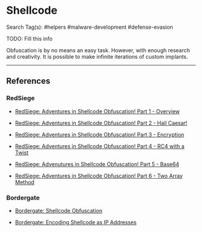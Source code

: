 # Shellcode

Search Tag(s): #helpers #malware-development #defense-evasion

TODO: Fill this info

Obfuscation is by no means an easy task. However, with enough research and creativity. It is possible to make infinite iterations of custom implants.

---
## References

### RedSiege

- [RedSiege: Adventures in Shellcode Obfuscation! Part 1 - Overview](https://redsiege.com/blog/2024/06/adventures-in-shellcode-obfuscation-part-1-overview/)

- [RedSiege: Adventures in Shellcode Obfuscation! Part 2 - Hail Caesar!](https://redsiege.com/blog/2024/06/adventures-in-shellcode-obfuscation-part-2-hail-caesar/)

- [RedSiege: Adventures in Shellcode Obfuscation! Part 3 - Encryption](https://redsiege.com/blog/2024/07/adventures-in-shellcode-obfuscation-part-3-encryption/)

- [RedSiege: Adventures in Shellcode Obfuscation! Part 4 - RC4 with a Twist](https://redsiege.com/blog/2024/07/adventures-in-shellcode-obfuscation-part-4-rc4-with-a-twist/)

- [RedSiege: Advenutures in Shellcode Obfuscation! Part 5 - Base64](https://redsiege.com/blog/2024/07/advenutures-in-shellcode-obfuscation-part-5-base64/)

- [RedSiege: Adventures in Shellcode Obfuscation! Part 6 - Two Array Method](https://redsiege.com/blog/2024/07/adventures-in-shellcode-obfuscation-part-6-two-array-method/)

### Bordergate

- [Bordergate: Shellcode Obfuscation]([https://www.bordergate.co.uk/shellcode-obfuscation/](https://www.bordergate.co.uk/shellcode-obfuscation/))

- [Bordergate: Encoding Shellcode as IP Addresses](https://www.bordergate.co.uk/encoding-shellcode-as-ip-addresses/)